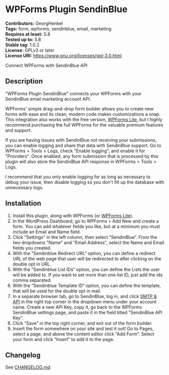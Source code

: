 # WPForms Plugin SendinBlue

**Contributors:** GeorgHenkel  
**Tags:** form, wpforms, sendinblue, email, marketing  
**Requires at least:** 5.8  
**Tested up to:** 5.8  
**Stable tag:** 1.0.2  
**License:** GPLv3 or later  
**License URI:** https://www.gnu.org/licenses/gpl-3.0.html

Connect WPForms with SendinBlue API

## Description

"WPForms Plugin SendinBlue" connects your WPForms with your SendinBlue email marketing account API.

WPForms' simple drag-and-drop form builder allows you to create new forms with ease and its clean, modern code makes customizations a snap. This integration also works with the free version, [WPForms Lite](https://wordpress.org/plugins/wpforms-lite/), but I highly recommend purchasing the full WPForms for the valuable premium features and support.

If you are having issues with SendinBlue not receiving your submissions, you can enable logging and share that data with SendinBlue support. Go to WPForms > Tools > Logs, check "Enable logging", and enable it for "Providers". Once enabled, any form submission that is processed by this plugin will also store the SendinBlue API response in WPForms > Tools > Logs.

I recommend that you only enable logging for as long as necessary to debug your issue, then disable logging so you don't fill up the database with unnecessary logs.

## Installation

1. Install this plugin, along with WPForms (or [WPForms Lite](https://wordpress.org/plugins/wpforms-lite/)).
2. In the WordPress Dashboard, go to WPForms > Add New and create a form. You can add whatever fields you like, but at a minimum you must include an Email and Name field.
3. Click “Settings” in the left column, then select “SendinBlue”. From the two dropdowns "Name" and "Email Address", select the Name and Email fields you created.
4. With the “Sendinblue Redirect URL“ option, you can define a redirect URL of the web page that user will be redirected to after clicking on the double opt in URL.
5. With the “Sendinblue List IDs“ option, you can define the Lists the user will be added to. If you want to set more than one list ID, just add the ids comma separated.
6. With the “Sendinblue Template ID“ option, you can define the template, that will be used for the double opt in mail.
7. In a separate browser tab, go to SendinBlue, log in, and click [SMTP & API](https://account.sendinblue.com/advanced/api) in the right top corner in the dropdown menu under your account name. Create a new API Key, copy it, go back to the WPForms SendinBlue settings page, and paste it in the field titled “SendinBlue API Key”.
9. Click “Save” in the top right corner, and exit out of the form builder.
10. Insert the form somewhere on your site and test it out! Go to Pages, select a page, and above the content editor click “Add Form”. Select your form and click “Insert” to add it to the page.

## Changelog
See [CHANGELOG.md](https://github.com/GeorgHenkel/wpforms-plugin-sendinblue/blob/main/CHANGELOG.md)
